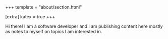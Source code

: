 +++
template = "about/section.html"

[extra]
katex = true
+++

Hi there! I am a software developer and I am publishing content
here mostly as notes to myself on topics I am interested in.

